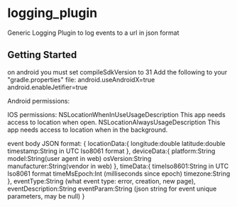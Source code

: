 # logging_plugin

Generic Logging Plugin to log events to a url in json format

## Getting Started

on android you must set compileSdkVersion to 31
Add the following to your "gradle.properties" file:
android.useAndroidX=true
android.enableJetifier=true

Android permissions:
<uses-permission android:name="android.permission.ACCESS_FINE_LOCATION" />
<uses-permission android:name="android.permission.ACCESS_COARSE_LOCATION" />

IOS permissions:
<key>NSLocationWhenInUseUsageDescription</key>
<string>This app needs access to location when open.</string>
<key>NSLocationAlwaysUsageDescription</key>
<string>This app needs access to location when in the background.</string>

event body JSON format:
{
locationData:{
    longitude:double
    latitude:double
    timestamp:String in UTC Iso8061 format
},
deviceData:{
    platform:String
    model:String(user agent in web)
    osVersion:String
    manufacturer:String(vendor in web)
},
timeData:{
    timeIso8601:String in UTC Iso8061 format
    timeMsEpoch:Int (milliseconds since epoch)
    timezone:String
},
eventType:String (what event type: error, creation, new page),
eventDescription:String
eventParam:String (json string for event unique parameters, may be null)
}